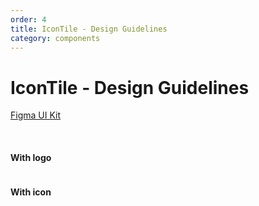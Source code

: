 ```yaml
---
order: 4
title: IconTile - Design Guidelines
category: components
---
```


<h1>IconTile - Design Guidelines</h1>

<section data-section="design-guidelines">
  

  <div class="dummy-design-guidelines">
    <p class="dummy-paragraph"><a href="https://www.figma.com/file/noyY6dUMDYjmySpHcMjhkN/?node-id=1377%3A11992">Figma
        UI Kit</a></p>
    <br />
    <h4 class="dummy-paragraph"><strong>With logo</strong></h4>
    <img class="dummy-figma-docs" src="/assets/images/icontile-logo-design-usage.png" alt="" role="none" />
    <h4 class="dummy-paragraph"><strong>With icon</strong></h4>
    <img class="dummy-figma-docs" src="/assets/images/icontile-icon-design-usage.png" alt="" role="none" />
  </div>
</section>
